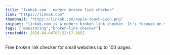 ```yaml
---
title: "linkok.com - modern broken link checker"
link: "https://linkok.com"
thumbnail: "https://linkok.com/apple-touch-icon.png"
snippet: "linkok.com is a modern broken link checker. It's focused on simplicity, ease of use, and link checking accuracy."
tags: ["monitoring","broken-link-checker"]
createdAt: 2024-04-04T07:22:57.865Z
---
```

Free broken link checker for small websites up to 100 pages.
